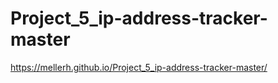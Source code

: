 # Project_5_ip-address-tracker-master

https://mellerh.github.io/Project_5_ip-address-tracker-master/

